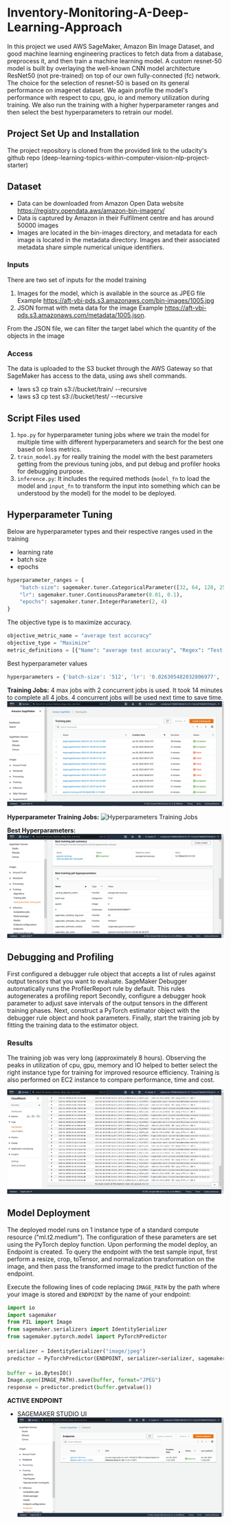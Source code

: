 # Inventory-Monitoring-A-Deep-Learning-Approach
In this project we used AWS SageMaker, Amazon Bin Image Dataset, and good machine learning engineering practices to fetch data from a database, preprocess it, and then train a machine learning model. 
A custom resnet-50 model is built by overlaying the well-known CNN model architecture ResNet50 (not pre-trained) on top of our own fully-connected (fc) network. The choice for the selection of resnet-50 is based on its general performance on imagenet dataset.
We again profile the model's performance with respect to cpu, gpu, io and memory utilization during training. We also run the training with a higher hyperparameter ranges and then select the best hyperparameters to retrain our model. 

## Project Set Up and Installation
The project repository is cloned from the provided link to the udacity's github repo (deep-learning-topics-within-computer-vision-nlp-project-starter)

## Dataset
- Data can be downloaded from Amazon Open Data website https://registry.opendata.aws/amazon-bin-imagery/
- Data is captured by Amazon in their Fulfilment centre and has around 50000 images
- Images are located in the bin-images directory, and metadata for each image is located in the metadata directory. Images and their associated metadata share simple numerical unique identifiers.
### Inputs
There are two set of inputs for the model training
1. Images for the model, which is available in the source as JPEG file
Example
https://aft-vbi-pds.s3.amazonaws.com/bin-images/1005.jpg
2. JSON format with meta data for the image
Example https://aft-vbi-pds.s3.amazonaws.com/metadata/1005.json.

From the JSON file, we can filter the target label which the quantity of the objects in the image

### Access
The data is uploaded to the S3 bucket through the AWS Gateway so that SageMaker has access to the data, using aws shell commands.
- !aws s3 cp train s3://bucket/train/ --recursive
- !aws s3 cp test s3://bucket/test/ --recursive

## Script Files used
1. `hpo.py` for hyperparameter tuning jobs where we train the model for multiple time with different hyperparameters and search for the best one based on loss metrics.
2. `train_model.py` for really training the model with the best parameters getting from the previous tuning jobs, and put debug and profiler hooks for debugging purpose.
3. `inference.py`: It includes the required methods (`model_fn` to load the model and `input_fn` to transform the input into something which can be understood by the model) for the model to be deployed.  


## Hyperparameter Tuning
Below are hyperparameter types and their respective ranges used in the training
- learning rate 
- batch size
- epochs

```python
hyperparameter_ranges = {
    "batch-size": sagemaker.tuner.CategoricalParameter([32, 64, 128, 256, 512]),
    "lr": sagemaker.tuner.ContinuousParameter(0.01, 0.1),
    "epochs": sagemaker.tuner.IntegerParameter(2, 4)
}
```
The objective type is to maximize accuracy.

```python
objective_metric_name = "average test accuracy"
objective_type = "Maximize"
metric_definitions = [{"Name": "average test accuracy", "Regex": "Test set: Average accuracy: ([0-9\\.]+)"}]
```

Best hyperparameter values

```python
hyperparameters = {'batch-size': '512', 'lr': '0.026305482032806977', 'epochs': '4'}
```


**Training Jobs:**
4 max jobs with 2 concurrent jobs is used.
It took 14 minutes to complete all 4 jobs. 4 concurrent jobs will be used next time to save time. 
![Training Jobs](https://github.com/vanusquarm/CD0387-deep-learning-topics-within-computer-vision-nlp-project-starter/blob/main/screenshots/training-jobs.PNG)

**Hyperparameter Training Jobs:**
![Hyperparameters Training Jobs](https://github.com/vanusquarm/CD0387-deep-learning-topics-within-computer-vision-nlp-project-starter/blob/main/screenshots/hyperparameter-training-jobs.PNG)

**Best Hyperparameters:**
![Hyperparameters](https://github.com/vanusquarm/CD0387-deep-learning-topics-within-computer-vision-nlp-project-starter/blob/main/screenshots/best-training-job.PNG)


## Debugging and Profiling
First configured a debugger rule object that accepts a list of rules against output tensors that you want to evaluate. SageMaker Debugger automatically runs the ProfilerReport rule by default. This rules autogenerates a profiling report
Secondly, configure a debugger hook parameter to adjust save intervals of the output tensors in the different training phases.
Next, construct a PyTorch estimator object with the debugger rule object and hook parameters.
Finally, start the training job by fitting the training data to the estimator object.

### Results
The training job was very long (approximately 8 hours). Observing the peaks in utilization of cpu, gpu, memory and IO helped to better select the right instance type for training for improved resource efficiency. Training is also performed on EC2 instance to compare performance, time and cost.

![Hyperparameters](https://github.com/vanusquarm/CD0387-deep-learning-topics-within-computer-vision-nlp-project-starter/blob/main/screenshots/cloudwatch-logs.PNG)

## Model Deployment
The deployed model runs on 1 instance type of a standard compute resource ("ml.t2.medium"). The configuration of these parameters are set using the PyTorch deploy function. 
Upon performing the model deploy, an Endpoint is created. 
To query the endpoint with the test sample input, first perform a resize, crop, toTensor, and normalization transformation on the image, and then pass the transformed image to the predict function of the endpoint.

Execute the following lines of code replacing `IMAGE_PATH` by the path where your image is stored and `ENDPOINT` by the name of your endpoint:
```python
import io
import sagemaker
from PIL import Image
from sagemaker.serializers import IdentitySerializer
from sagemaker.pytorch.model import PyTorchPredictor

serializer = IdentitySerializer("image/jpeg")
predictor = PyTorchPredictor(ENDPOINT, serializer=serializer, sagemaker_session=sagemaker.Session())

buffer = io.BytesIO()
Image.open(IMAGE_PATH).save(buffer, format="JPEG")
response = predictor.predict(buffer.getvalue())
```

**ACTIVE ENDPOINT**
- SAGEMAKER STUDIO UI
![Active Endpoint](https://github.com/vanusquarm/CD0387-deep-learning-topics-within-computer-vision-nlp-project-starter/blob/main/screenshots/active-endpoint.PNG)



